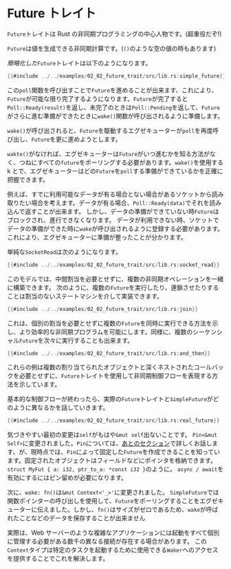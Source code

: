 # Future トレイト

`Future`トレイトは Rust の非同期プログラミングの中心人物です。(超重役だぞ!)

`Future`は値を生成できる非同期計算です。(`()`のような空の値の時もあります)

_簡略化した_`Future`トレイトは以下のようになります。

```rust
{{#include ../../examples/02_02_future_trait/src/lib.rs:simple_future}}
```

この`poll`関数を呼び出すことで`Future`を進めることが出来ます、これにより、`Future`が可能な限り完了するようになります。`Future`が完了すると`Poll::Ready(result)`を返し、未完了のときは`Poll::Pending`を返して、`Future`がさらに進む準備ができたときに`wake()`関数が呼び出されるように準備します。

`wake()`が呼び出されると、`Future`を駆動するエグゼキューターが`poll`を再度呼び出し、`Future`を更に進めようとします。

`wakte()`がなければ、エグゼキューターは`Future`がいつ進むかを知る方法がなく、つねにすべての`future`をポーリングする必要があります。`wake()`を使用する k とで、エグゼキューターはどの`Future`を`poll`する準備ができているかを正確に把握できます。

例えば、すでに利用可能なデータが有る場合とない場合があるソケットから読み取りたい場合を考えます。データが有る場合、`Poll::Ready(data)`でそれを読み込んで返すことが出来ます。
しかし、データの準備ができていない時`Future`はブロックされ、進行できなくなります。
データが利用できない時、ソケットでデータの準備ができた時に`wake`が呼び出されるように登録する必要があります。
これにより、エグゼキューターに準備が整ったことが分かります。

単純な`SocketRead`は次のようになります。

```rust
{{#include ../../examples/02_02_future_trait/src/lib.rs:socket_read}}
```

このモデルでは、中間割当を必要とせずに、複数の非同期オペレーションを一緒に構築できます。 次のように、複数の`Future`を実行したり、連鎖させたりすることは割当のないステートマシンを介して実装できます。

```rust
{{#include ../../examples/02_02_future_trait/src/lib.rs:join}}
```

これは、個別の割当を必要とせずに複数の`Future`を同時に実行できる方法を示し、より効率的な非同期プログラムを可能にします。同様に、複数のシーケンシャル`Future`を次々に実行することも出来ます。

```rust
{{#include ../../examples/02_02_future_trait/src/lib.rs:and_then}}
```

これらの例は複数の割り当てられたオブジェクトと深くネストされたコールバックを必要とせずに、`Future`トレイトを使用して非同期制御フローを表現する方法を示しています。

基本的な制御フローが終わったら、実際の`Future`トレイトと`SimpleFuture`がどのように異なるかを話していきます。

```rust
{{#include ../../examples/02_02_future_trait/src/lib.rs:real_future}}
```

気づきやすい最初の変更は`self`がもはや`&mut self`出ないことです。
`Pin<&mut Self>`に変更されました。`Pin`については、[あとのセクション](../04_pinning/01_chapter.md)で詳しくお話します、が、現時点では、`Pin`によって固定した`Future`を作成できることを知っています。固定されたオブジェクトはフィールドなどにポインタを格納できます。`struct MyFut { a: i32, ptr_to_a: *const i32 }`のように。
`async / await`を有効にするにはピン留めが必要になります。

次に、`wake: fn()`は`&mut Context<'_>'`に変更されました。
`SimpleFuture`では関数ポインターの呼び出しを使用して、`Future`をポーリングすることをエグゼキューターに伝えました。しかし、`fn()`はサイズがゼロであるため、`wake`が呼ばれたことなどのデータを保存することが出来ません

実際は、Web サーバーのような複雑なアプリケーションには起動をすべて個別に管理する必要がある数千の異なる接続が存在する場合があります。
この`Context`タイプは特定のタスクを起動するために使用できる`Waker`へのアクセスを提供することでこれを解決します。
